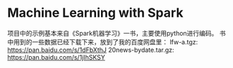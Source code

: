 # Machine Learning with Spark
项目中的示例基本来自《Spark机器学习》一书，主要使用python进行编码。
书中用到的一些数据已经下载下来，放到了我的百度网盘里：
lfw-a.tgz: https://pan.baidu.com/s/1dFbXthJ
20news-bydate.tar.gz: https://pan.baidu.com/s/1jIhSKSY
